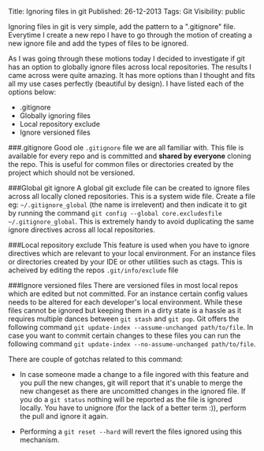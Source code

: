 Title: Ignoring files in git
Published: 26-12-2013
Tags: Git
Visibility: public

Ignoring files in git is very simple, add the pattern to a ".gitignore" file.
Everytime I create a new repo I have to go through the motion of creating a new
ignore file and add the types of files to be ignored.

As I was going through these motions today I decided to investigate if git has an
option to globally ignore files across local repositories. The results I came
across were quite amazing. It has more options than I thought and fits all my use cases
perfectly (beautiful by design). I have listed each of the options below:

* .gitignore
* Globally ignoring files
* Local repository exclude
* Ignore versioned files

###.gitignore
Good ole `.gitignore` file we are all familiar with. This file is
available for every repo and is committed and **shared by everyone** cloning the
repo. This is useful for common files or directories created by the project
which should not be versioned.

###Global git ignore
A global git exclude file can be created to ignore files
across all locally cloned repositories. This is a system wide file. Create a
file eg: `~/.gitignore_global` (the name is irrelevent) and then indicate it
to git by running the command
`git config --global core.excludesfile ~/.gitignore_global`. This is
extremely handy to avoid duplicating the same ignore directives across all
local repositories.

###Local repository exclude
This feature is used when you have to ignore
directives which are relevant to your local environment. For an instance
files or directories created by your IDE or other utilities such as ctags.
This is acheived by editing the repos `.git/info/exclude` file

###Ignore versioned files
There are versioned files in most local repos
which are edited but not committed. For an instance certain config values
needs to be altered for each developer's local environment. While these files
cannot be ignored but keeping them in a dirty state is a hassle as it
requires multiple dances between `git stash` and `git pop`. Git offers the
following command `git update-index --assume-unchanged path/to/file`. In case
you want to commit certain changes to these files you can run the following
command `git update-index --no-assume-unchanged path/to/file`.

There are couple of gotchas related to this command:

- In case someone made a change to a file ingored with this feature and you
  pull the new changes, git will report that it's unable to merge the new
  changeset as there are uncomitted changes in the ignored file. If you do
  a `git status` nothing will be reported as the file is ignored locally.
  You have to unignore (for the lack of a better term :)), perform the pull
  and ignore it again.

- Performing a `git reset --hard` will revert the files ignored using this
  mechanism.

